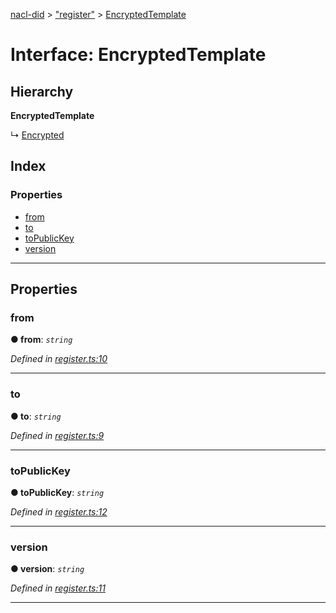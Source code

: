 [nacl-did](../README.md) > ["register"](../modules/_register_.md) > [EncryptedTemplate](../interfaces/_register_.encryptedtemplate.md)

# Interface: EncryptedTemplate

## Hierarchy

**EncryptedTemplate**

↳  [Encrypted](_register_.encrypted.md)

## Index

### Properties

* [from](_register_.encryptedtemplate.md#from)
* [to](_register_.encryptedtemplate.md#to)
* [toPublicKey](_register_.encryptedtemplate.md#topublickey)
* [version](_register_.encryptedtemplate.md#version)

---

## Properties

<a id="from"></a>

###  from

**● from**: *`string`*

*Defined in [register.ts:10](https://github.com/uport-project/nacl-did/blob/83e7acd/src/register.ts#L10)*

___
<a id="to"></a>

###  to

**● to**: *`string`*

*Defined in [register.ts:9](https://github.com/uport-project/nacl-did/blob/83e7acd/src/register.ts#L9)*

___
<a id="topublickey"></a>

###  toPublicKey

**● toPublicKey**: *`string`*

*Defined in [register.ts:12](https://github.com/uport-project/nacl-did/blob/83e7acd/src/register.ts#L12)*

___
<a id="version"></a>

###  version

**● version**: *`string`*

*Defined in [register.ts:11](https://github.com/uport-project/nacl-did/blob/83e7acd/src/register.ts#L11)*

___

